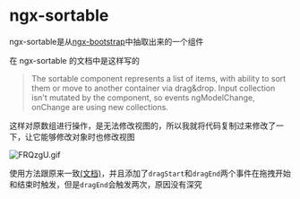 # ngx-sortable

ngx-sortable是从[ngx-bootstrap](https://github.com/valor-software/ngx-bootstrap)中抽取出来的一个组件  

在 ngx-sortable 的文档中是这样写的
> The sortable component represents a list of items, with ability to sort them or move to another container via drag&drop. Input collection isn't mutated by the component, so events ngModelChange, onChange are using new collections.

这样对原数组进行操作，是无法修改视图的，所以我就将代码复制过来修改了一下，让它能够修改对象时也修改视图

![FRQzgU.gif](https://s1.ax1x.com/2018/12/27/FRQzgU.gif)

使用方法跟原来一致[(文档)](https://valor-software.com/ngx-bootstrap/#/sortable#usage)，并且添加了`dragStart`和`dragEnd`两个事件在拖拽开始和结束时触发，但是`dragEnd`会触发两次，原因没有深究


